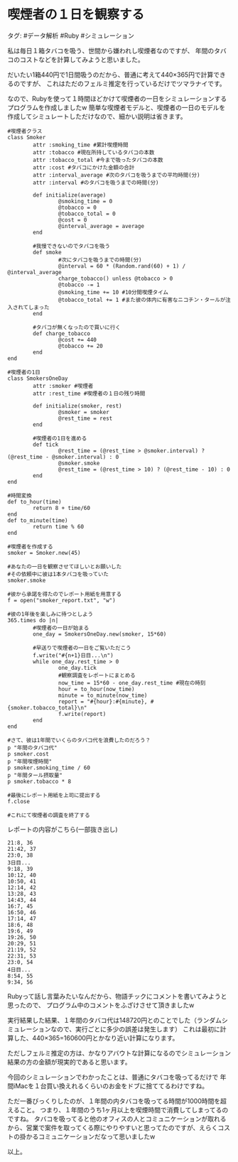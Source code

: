 # 喫煙者の１日を観察する
タグ: #データ解析 #Ruby #シミュレーション

私は毎日１箱タバコを吸う、世間から嫌われし喫煙者なのですが、
年間のタバコのコストなどを計算してみようと思いました。

だいたい1箱440円で1日間吸うのだから、普通に考えて440×365円で計算できるのですが、
これはただのフェルミ推定を行っているだけでツマラナイです。

なので、Rubyを使って１時間ほどかけて喫煙者の一日をシミュレーションするプログラムを作成しましたw
簡単な喫煙者モデルと、喫煙者の一日のモデルを作成してシミュレートしただけなので、細かい説明は省きます。


    #喫煙者クラス
    class Smoker
            attr :smoking_time #累計喫煙時間
            attr :tobacco #現在所持しているタバコの本数
            attr :tobacco_total #今まで吸ったタバコの本数
            attr :cost #タバコにかけた金額の合計
            attr :interval_average #次のタバコを吸うまでの平均時間(分)
            attr :interval #のタバコを吸うまでの時間(分)
    
            def initialize(average)
                    @smoking_time = 0
                    @tobacco = 0
                    @tobacco_total = 0
                    @cost = 0
                    @interval_average = average
            end
    
            #我慢できないのでタバコを吸う
            def smoke
                    #次にタバコを吸うまでの時間(分)
                    @interval = 60 * (Random.rand(60) + 1) / @interval_average 
                    charge_tobacco() unless @tobacco > 0
                    @tobacco -= 1
                    @smoking_time += 10 #10分間喫煙タイム
                    @tobacco_total += 1 #また彼の体内に有害なニコチン・タールが注入されてしまった
            end
    
            #タバコが無くなったので買いに行く
            def charge_tobacco
                    @cost += 440
                    @tobacco += 20
            end
    end
    
    #喫煙者の1日
    class SmokersOneDay
            attr :smoker #喫煙者
            attr :rest_time #喫煙者の１日の残り時間
    
            def initialize(smoker, rest)
                    @smoker = smoker
                    @rest_time = rest
            end
    
            #喫煙者の1日を進める
            def tick
                    @rest_time = (@rest_time > @smoker.interval) ? (@rest_time - @smoker.interval) : 0
                    @smoker.smoke
                    @rest_time = (@rest_time > 10) ? (@rest_time - 10) : 0
            end
    end
    
    #時間変換
    def to_hour(time)
            return 8 + time/60
    end
    def to_minute(time)
            return time % 60
    end
    
    #喫煙者を作成する
    smoker = Smoker.new(45)
    
    #あなたの一日を観察させてほしいとお願いした
    #その依頼中に彼は1本タバコを吸っていた
    smoker.smoke
    
    #彼から承諾を得たのでレポート用紙を用意する
    f = open("smoker_report.txt", "w")
    
    #彼の1年後を楽しみに待つとしよう
    365.times do |n|
            #喫煙者の一日が始まる
            one_day = SmokersOneDay.new(smoker, 15*60)
    
            #早送りで喫煙者の一日をご覧いただこう
            f.write("#{n+1}日目...\n")
            while one_day.rest_time > 0
                    one_day.tick
                    #観察調査をレポートにまとめる
                    now_time = 15*60 - one_day.rest_time #現在の時刻
                    hour = to_hour(now_time)
                    minute = to_minute(now_time)
                    report = "#{hour}:#{minute}, #{smoker.tobacco_total}\n"
                    f.write(report)
            end
    end
    
    #さて、彼は1年間でいくらのタバコ代を浪費したのだろう？
    p "年間のタバコ代"
    p smoker.cost
    p "年間喫煙時間"
    p smoker.smoking_time / 60
    p "年間タール摂取量"
    p smoker.tobacco * 8
    
    #最後にレポート用紙を上司に提出する
    f.close
    
    #これにて喫煙者の調査を終了する

レポートの内容がこちら(一部抜き出し)

    21:8, 36
    21:42, 37
    23:0, 38
    3日目...
    9:18, 39
    10:12, 40
    10:50, 41
    12:14, 42
    13:28, 43
    14:43, 44
    16:7, 45
    16:50, 46
    17:14, 47
    18:6, 48
    19:6, 49
    19:26, 50
    20:29, 51
    21:19, 52
    22:31, 53
    23:0, 54
    4日目...
    8:54, 55
    9:34, 56

Rubyって話し言葉みたいなんだから、物語チックにコメントを書いてみようと思ったので、
プログラム中のコメントをふざけさせて頂きましたw

実行結果した結果、１年間のタバコ代は148720円とのことでした（ランダムシミュレーションなので、実行ごとに多少の誤差は発生します）
これは最初に計算した、440×365=160600円とかなり近い計算になります。

ただしフェルミ推定の方は、かなりアバウトな計算になるのでシミュレーション結果の方の金額が現実的であると思います。


今回のシミュレーションでわかったことは、普通にタバコを吸ってるだけで
年間iMacを１台買い換えれるくらいのお金をドブに捨ててるわけですね。

ただ一番びっくりしたのが、１年間の内タバコを吸ってる時間が1000時間を超えること。
つまり、１年間のうち1ヶ月以上を喫煙時間で消費してしまってるのですね。
タバコを吸ってると他のオフィスの人とコミュニケーションが取れるから、営業で案件を取ってくる際にやりやすいと思ってたのですが、えらくコストの掛かるコミュニケーションだなって思いましたw

以上。

